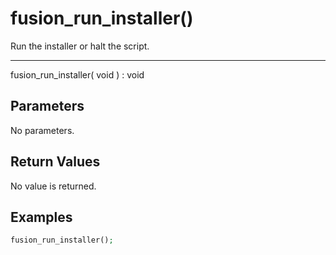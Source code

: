 # fusion_run_installer()

Run the installer or halt the script.

---

fusion_run_installer( void ) : void

## Parameters

No parameters.

## Return Values

No value is returned.

## Examples

```php
fusion_run_installer();
```
